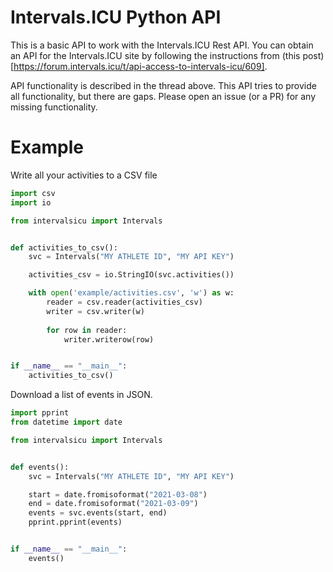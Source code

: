 # Intervals.ICU Python API

This is a basic API to work with the Intervals.ICU Rest API.
You can obtain an API for the Intervals.ICU site by following the
instructions from (this post)[https://forum.intervals.icu/t/api-access-to-intervals-icu/609].

API functionality is described in the thread above. This API tries to provide all functionality,
but there are gaps. Please open an issue (or a PR) for any missing functionality.



# Example

Write all your activities to a CSV file

```python
import csv
import io

from intervalsicu import Intervals


def activities_to_csv():
    svc = Intervals("MY ATHLETE ID", "MY API KEY")

    activities_csv = io.StringIO(svc.activities())

    with open('example/activities.csv', 'w') as w:
        reader = csv.reader(activities_csv)
        writer = csv.writer(w)
        
        for row in reader:
            writer.writerow(row)


if __name__ == "__main__":
    activities_to_csv()
```

Download a list of events in JSON.

```python
import pprint
from datetime import date

from intervalsicu import Intervals


def events():
    svc = Intervals("MY ATHLETE ID", "MY API KEY")

    start = date.fromisoformat("2021-03-08")
    end = date.fromisoformat("2021-03-09")
    events = svc.events(start, end)
    pprint.pprint(events)


if __name__ == "__main__":
    events()
```
